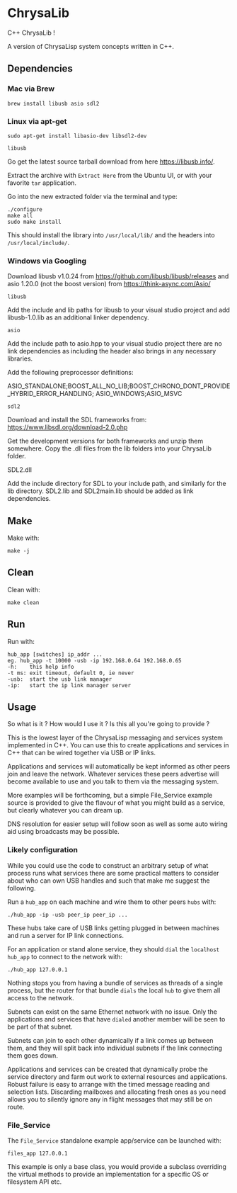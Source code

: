 # ChrysaLib

C++ ChrysaLib !

A version of ChrysaLisp system concepts written in C++.

## Dependencies

### Mac via Brew

`brew install libusb asio sdl2`

### Linux via apt-get

`sudo apt-get install libasio-dev libsdl2-dev`

`libusb`

Go get the latest source tarball download from here https://libusb.info/.

Extract the archive with `Extract Here` from the Ubuntu UI, or with your
favorite `tar` application.

Go into the new extracted folder via the terminal and type:

```text
./configure
make all
sudo make install
```

This should install the library into `/usr/local/lib/` and the headers into
`/usr/local/include/`.

### Windows via Googling

Download libusb v1.0.24 from https://github.com/libusb/libusb/releases and asio
1.20.0 (not the boost version) from https://think-async.com/Asio/

`libusb`

Add the include and lib paths for libusb to your visual studio project and add
libusb-1.0.lib as an additional linker dependency.

`asio`

Add the include path to asio.hpp to your visual studio project there are no
link dependencies as including the header also brings in any necessary
libraries.

Add the following preprocessor definitions:

ASIO_STANDALONE;BOOST_ALL_NO_LIB;BOOST_CHRONO_DONT_PROVIDE_HYBRID_ERROR_HANDLING;
ASIO_WINDOWS;ASIO_MSVC

`sdl2`

Download and install the SDL frameworks from:
https://www.libsdl.org/download-2.0.php

Get the development versions for both frameworks and unzip them somewhere. Copy
the .dll files from the lib folders into your ChrysaLib folder.

SDL2.dll

Add the include directory for SDL to your include path, and similarly for the
lib directory. SDL2.lib and SDL2main.lib should be added as link dependencies.

## Make

Make with:

```text
make -j
```

## Clean

Clean with:

```text
make clean
```

## Run

Run with:

```text
hub_app [switches] ip_addr ...
eg. hub_app -t 10000 -usb -ip 192.168.0.64 192.168.0.65
-h:    this help info
-t ms: exit timeout, default 0, ie never
-usb:  start the usb link manager
-ip:   start the ip link manager server
```

## Usage

So what is it ? How would I use it ? Is this all you're going to provide ?

This is the lowest layer of the ChrysaLisp messaging and services system
implemented in C++. You can use this to create applications and services in C++
that can be wired together via USB or IP links.

Applications and services will automatically be kept informed as other peers
join and leave the network. Whatever services these peers advertise will become
available to use and you talk to them via the messaging system.

More examples will be forthcoming, but a simple File_Service example source is
provided to give the flavour of what you might build as a service, but clearly
whatever you can dream up.

DNS resolution for easier setup will follow soon as well as some auto wiring
aid using broadcasts may be possible.

### Likely configuration

While you could use the code to construct an arbitrary setup of what process
runs what services there are some practical matters to consider about who can
own USB handles and such that make me suggest the following.

Run a `hub_app` on each machine and wire them to other peers `hubs` with:

`./hub_app -ip -usb peer_ip peer_ip ...`

These hubs take care of USB links getting plugged in between machines and run a
server for IP link connections.

For an application or stand alone service, they should `dial` the `localhost`
`hub_app` to connect to the network with:

`./hub_app 127.0.0.1`

Nothing stops you from having a bundle of services as threads of a single
process, but the router for that bundle `dials` the local `hub` to give them
all access to the network.

Subnets can exist on the same Ethernet network with no issue. Only the
applications and services that have `dialed` another member will be seen to be
part of that subnet.

Subnets can join to each other dynamically if a link comes up between them, and
they will split back into individual subnets if the link connecting them goes
down.

Applications and services can be created that dynamically probe the service
directory and farm out work to external resources and applications. Robust
failure is easy to arrange with the timed message reading and selection lists.
Discarding mailboxes and allocating fresh ones as you need allows you to
silently ignore any in flight messages that may still be on route.

### File_Service

The `File_Service` standalone example app/service can be launched with:

`files_app 127.0.0.1`

This example is only a base class, you would provide a subclass overriding the
virtual methods to provide an implementation for a specific OS or filesystem
API etc.
